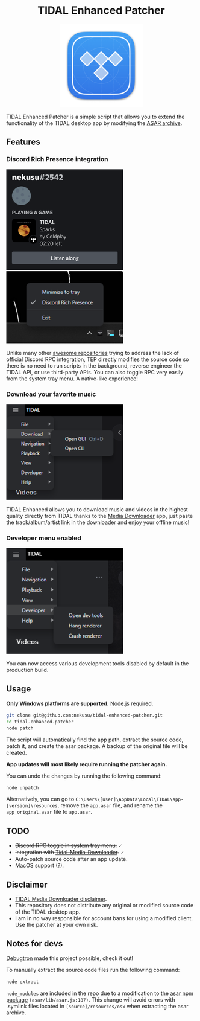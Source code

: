 <h1 align="center">TIDAL Enhanced Patcher</h1>

<p align="center">
  <img src="./assets/tidal-enhanced-icon.png" width="220" />
</p>

TIDAL Enhanced Patcher is a simple script that allows you to extend the functionality of the TIDAL desktop app by modifying the [ASAR archive](https://www.electronjs.org/docs/latest/tutorial/asar-archives).

## Features

### Discord Rich Presence integration

<img src="./assets/discord-rpc.png" width="310" />

<img src="./assets/system-tray.png" width="310" />

Unlike many other [awesome repositories](https://github.com/search?q=tidal+discord) trying to address the lack of official Discord RPC integration, TEP directly modifies the source code so there is no need to run scripts in the background, reverse engineer the TIDAL API, or use third-party APIs. You can also toggle RPC very easily from the system tray menu. A native-like experience!

### Download your favorite music

<img src="./assets/download-menu.png" width="310" />

TIDAL Enhanced allows you to download music and videos in the highest quality directly from TIDAL thanks to the [Media Downloader](https://github.com/yaronzz/Tidal-Media-Downloader) app, just paste the track/album/artist link in the downloader and enjoy your offline music!

### Developer menu enabled

<img src="./assets/dev-menu.png" width="310" />

You can now access various development tools disabled by default in the production build.

## Usage

**Only Windows platforms are supported.** [Node.js](https://github.com/coreybutler/nvm-windows) required.

```sh
git clone git@github.com:nekusu/tidal-enhanced-patcher.git
cd tidal-enhanced-patcher
node patch
```

The script will automatically find the app path, extract the source code, patch it, and create the asar package. A backup of the original file will be created.

**App updates will most likely require running the patcher again.**

You can undo the changes by running the following command:

```sh
node unpatch
```

Alternatively, you can go to `C:\Users\[user]\AppData\Local\TIDAL\app-[version]\resources`, remove the `app.asar` file, and rename the `app_original.asar` file to `app.asar`.

## TODO

- ~~Discord RPC toggle in system tray menu.~~ 🗸
- ~~Integration with [Tidal-Media-Downloader](https://github.com/yaronzz/Tidal-Media-Downloader).~~ 🗸
- Auto-patch source code after an app update.
- MacOS support (?).

## Disclaimer

- [TIDAL Media Downloader disclaimer](https://github.com/yaronzz/Tidal-Media-Downloader#-disclaimer).
- This repository does not distribute any original or modified source code of the TIDAL desktop app.
- I am in no way responsible for account bans for using a modified client. Use the patcher at your own risk.

## Notes for devs

[Debugtron](https://github.com/bytedance/debugtron) made this project possible, check it out!

To manually extract the source code files run the following command:

```sh
node extract
```

`node_modules` are included in the repo due to a modification to the [asar npm package](https://www.npmjs.com/package/asar) `(asar/lib/asar.js:187)`. This change will avoid errors with .symlink files located in `[source]/resources/osx` when extracting the asar archive.
